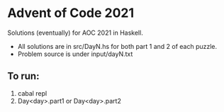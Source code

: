 
# Advent of Code 2021

Solutions (eventually) for AOC 2021 in Haskell.

* All solutions are in src/DayN.hs for both part 1 and 2 of each puzzle.
* Problem source is under input/dayN.txt

## To run:
1. cabal repl
2. Day\<day>.part1 or Day\<day>.part2

